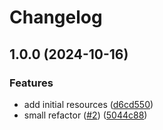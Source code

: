 # Changelog

## 1.0.0 (2024-10-16)


### Features

* add initial resources ([d6cd550](https://github.com/aztfmods/terraform-azure-vnet/commit/d6cd550ae5a72f1d1ca93026c5d9590390ba2b69))
* small refactor ([#2](https://github.com/aztfmods/terraform-azure-vnet/issues/2)) ([5044c88](https://github.com/aztfmods/terraform-azure-vnet/commit/5044c88c09600034b125dc9760cb88b8a486cd2f))
